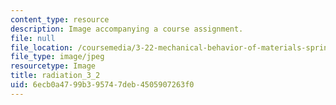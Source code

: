 ```yaml
---
content_type: resource
description: Image accompanying a course assignment.
file: null
file_location: /coursemedia/3-22-mechanical-behavior-of-materials-spring-2008/6ecb0a4799b395747deb4505907263f0_radiation_3_2.jpg
file_type: image/jpeg
resourcetype: Image
title: radiation_3_2
uid: 6ecb0a47-99b3-9574-7deb-4505907263f0
---
```

